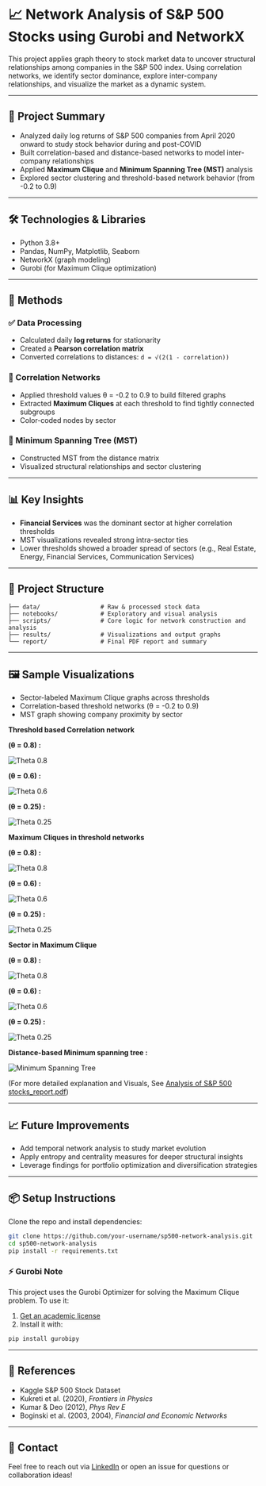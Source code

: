 # 📈 Network Analysis of S&P 500 Stocks using Gurobi and NetworkX

This project applies graph theory to stock market data to uncover structural relationships among companies in the S&P 500 index. Using correlation networks, we identify sector dominance, explore inter-company relationships, and visualize the market as a dynamic system.

---

## 🚀 Project Summary

- Analyzed daily log returns of S&P 500 companies from April 2020 onward to study stock behavior during and post-COVID
- Built correlation-based and distance-based networks to model inter-company relationships
- Applied **Maximum Clique** and **Minimum Spanning Tree (MST)** analysis
- Explored sector clustering and threshold-based network behavior (from -0.2 to 0.9)

---

## 🛠 Technologies & Libraries

- Python 3.8+
- Pandas, NumPy, Matplotlib, Seaborn
- NetworkX (graph modeling)
- Gurobi (for Maximum Clique optimization)

---

## 🧪 Methods

### ✅ Data Processing
- Calculated daily **log returns** for stationarity
- Created a **Pearson correlation matrix**
- Converted correlations to distances: `d = √(2(1 - correlation))`

### 🔗 Correlation Networks
- Applied threshold values θ = -0.2 to 0.9 to build filtered graphs
- Extracted **Maximum Cliques** at each threshold to find tightly connected subgroups
- Color-coded nodes by sector

### 🌳 Minimum Spanning Tree (MST)
- Constructed MST from the distance matrix
- Visualized structural relationships and sector clustering

---

## 📊 Key Insights

- **Financial Services** was the dominant sector at higher correlation thresholds
- MST visualizations revealed strong intra-sector ties
- Lower thresholds showed a broader spread of sectors (e.g., Real Estate, Energy, Financial Services, Communication Services)

---

## 📂 Project Structure

```
├── data/                 # Raw & processed stock data
├── notebooks/            # Exploratory and visual analysis
├── scripts/              # Core logic for network construction and analysis
├── results/              # Visualizations and output graphs
└── report/               # Final PDF report and summary
```

---

## 🖼 Sample Visualizations

- Sector-labeled Maximum Clique graphs across thresholds
- Correlation-based threshold networks (θ = -0.2 to 0.9)
- MST graph showing company proximity by sector

**Threshold based Correlation network**

**(θ = 0.8) :**

![Theta 0.8](./12(0.8).png)

**(θ = 0.6) :**

![Theta 0.6](./14(0.6).png)

**(θ = 0.25) :**

![Theta 0.25](./15(0.25).png)

**Maximum Cliques in threshold networks**

**(θ = 0.8) :**

![Theta 0.8](./22(0.8).png)

**(θ = 0.6) :**

![Theta 0.6](./24(0.6).png)

**(θ = 0.25) :**

![Theta 0.25](./25(0.25).png)

**Sector in Maximum Clique**

**(θ = 0.8) :**

![Theta 0.8](./32(0.8).png)

**(θ = 0.6) :**

![Theta 0.6](./34(0.6).png)

**(θ = 0.25) :**

![Theta 0.25](./35(0.25).png)

**Distance-based Minimum spanning tree :**

![Minimum Spanning Tree](./Minimum%20Spanning%20Tree.png)

(For more detailed explanation and Visuals, See [Analysis of S&P 500 stocks_report.pdf](./Analysis%20of%20S&P%20500%20stocks_report.pdf))

---

## 📈 Future Improvements

- Add temporal network analysis to study market evolution
- Apply entropy and centrality measures for deeper structural insights
- Leverage findings for portfolio optimization and diversification strategies

---

## 📦 Setup Instructions

Clone the repo and install dependencies:

```bash
git clone https://github.com/your-username/sp500-network-analysis.git
cd sp500-network-analysis
pip install -r requirements.txt
```

### ⚡ Gurobi Note
This project uses the Gurobi Optimizer for solving the Maximum Clique problem. To use it:

1. [Get an academic license](https://www.gurobi.com/academia/academic-program-and-licenses/)
2. Install it with:

```bash
pip install gurobipy
```

---

## 📒 References

- Kaggle S&P 500 Stock Dataset  
- Kukreti et al. (2020), *Frontiers in Physics*  
- Kumar & Deo (2012), *Phys Rev E*  
- Boginski et al. (2003, 2004), *Financial and Economic Networks*

---

## 📩 Contact

Feel free to reach out via [LinkedIn](https://www.linkedin.com/in/prannoy-k/) or open an issue for questions or collaboration ideas!
